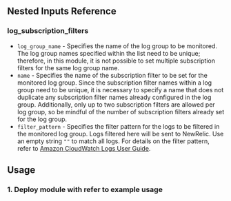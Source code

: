 ## Nested Inputs Reference
### log_subscription_filters
- `log_group_name` - Specifies the name of the log group to be monitored. The log group names specified within the list need to be unique; therefore, in this module, it is not possible to set multiple subscription filters for the same log group name.
- `name` - Specifies the name of the subscription filter to be set for the monitored log group. Since the subscription filter names within a log group need to be unique, it is necessary to specify a name that does not duplicate any subscription filter names already configured in the log group. Additionally, only up to two subscription filters are allowed per log group, so be mindful of the number of subscription filters already set for the log group.
- `filter_pattern` - Specifies the filter pattern for the logs to be filtered in the monitored log group. Logs filtered here will be sent to NewRelic. Use an empty string `""` to match all logs. For details on the filter pattern, refer to [Amazon CloudWatch Logs User Guide](https://docs.aws.amazon.com/ja_jp/AmazonCloudWatch/latest/logs/FilterAndPatternSyntax.html).

## Usage
### 1. Deploy module with refer to example usage